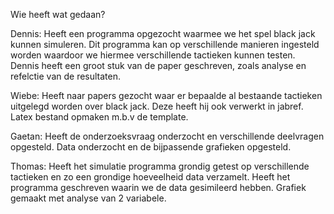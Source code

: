 Wie heeft wat gedaan?

Dennis: Heeft een programma opgezocht waarmee we het spel black jack kunnen simuleren. Dit programma kan op verschillende
	manieren ingesteld worden waardoor we hiermee verschillende tactieken kunnen testen. Dennis heeft een groot stuk van de 	paper geschreven, zoals analyse en refelctie van de resultaten. 

Wiebe: Heeft naar papers gezocht waar er bepaalde al bestaande tactieken uitgelegd worden over black jack. Deze heeft hij ook
       verwerkt in jabref. Latex bestand opmaken m.b.v de template.

Gaetan: Heeft de onderzoeksvraag onderzocht en verschillende deelvragen opgesteld. Data onderzocht en de bijpassende grafieken 		opgesteld.
	

Thomas: Heeft het simulatie programma grondig getest op verschillende tactieken en zo een grondige hoeveelheid data verzamelt.
	Heeft het programma geschreven waarin we de data gesimileerd hebben. Grafiek gemaakt met analyse van 2 variabele.
